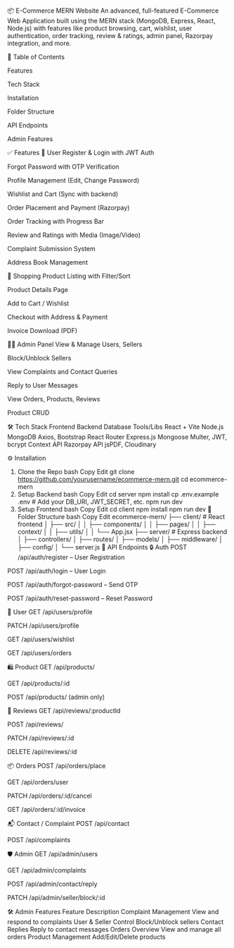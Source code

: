 📦 E-Commerce MERN Website
An advanced, full-featured E-Commerce Web Application built using the MERN stack (MongoDB, Express, React, Node.js) with features like product browsing, cart, wishlist, user authentication, order tracking, review & ratings, admin panel, Razorpay integration, and more.

📌 Table of Contents

Features

Tech Stack

Installation

Folder Structure

API Endpoints

Admin Features

✅ Features
👥 User
Register & Login with JWT Auth

Forgot Password with OTP Verification

Profile Management (Edit, Change Password)

Wishlist and Cart (Sync with backend)

Order Placement and Payment (Razorpay)

Order Tracking with Progress Bar

Review and Ratings with Media (Image/Video)

Complaint Submission System

Address Book Management

🛒 Shopping
Product Listing with Filter/Sort

Product Details Page

Add to Cart / Wishlist

Checkout with Address & Payment

Invoice Download (PDF)

🧑‍💼 Admin Panel
View & Manage Users, Sellers

Block/Unblock Sellers

View Complaints and Contact Queries

Reply to User Messages

View Orders, Products, Reviews

Product CRUD

🛠️ Tech Stack
Frontend	Backend	Database	Tools/Libs
React + Vite	Node.js	MongoDB	Axios, Bootstrap
React Router	Express.js	Mongoose	Multer, JWT, bcrypt
Context API	Razorpay API		jsPDF, Cloudinary

⚙️ Installation
1. Clone the Repo
bash
Copy
Edit
git clone https://github.com/yourusername/ecommerce-mern.git
cd ecommerce-mern
2. Setup Backend
bash
Copy
Edit
cd server
npm install
cp .env.example .env   # Add your DB_URI, JWT_SECRET, etc.
npm run dev
3. Setup Frontend
bash
Copy
Edit
cd client
npm install
npm run dev
📂 Folder Structure
bash
Copy
Edit
ecommerce-mern/
├── client/               # React frontend
│   ├── src/
│   │   ├── components/
│   │   ├── pages/
│   │   ├── context/
│   │   ├── utils/
│   │   └── App.jsx
├── server/               # Express backend
│   ├── controllers/
│   ├── routes/
│   ├── models/
│   ├── middleware/
│   ├── config/
│   └── server.js
🔗 API Endpoints
🔒 Auth
POST /api/auth/register – User Registration

POST /api/auth/login – User Login

POST /api/auth/forgot-password – Send OTP

POST /api/auth/reset-password – Reset Password

👤 User
GET /api/users/profile

PATCH /api/users/profile

GET /api/users/wishlist

GET /api/users/orders

🛍️ Product
GET /api/products/

GET /api/products/:id

POST /api/products/ (admin only)

📝 Reviews
GET /api/reviews/:productId

POST /api/reviews/

PATCH /api/reviews/:id

DELETE /api/reviews/:id

📦 Orders
POST /api/orders/place

GET /api/orders/user

PATCH /api/orders/:id/cancel

GET /api/orders/:id/invoice

📬 Contact / Complaint
POST /api/contact

POST /api/complaints

🛡️ Admin
GET /api/admin/users

GET /api/admin/complaints

POST /api/admin/contact/reply

PATCH /api/admin/seller/block/:id

🛠️ Admin Features
Feature	Description
Complaint Management	View and respond to complaints
User & Seller Control	Block/Unblock sellers
Contact Replies	Reply to contact messages
Orders Overview	View and manage all orders
Product Management	Add/Edit/Delete products
